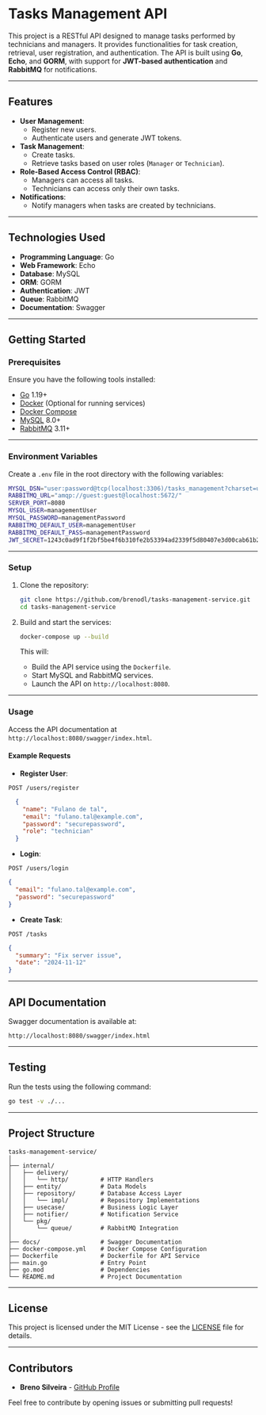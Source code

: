 
# Tasks Management API

This project is a RESTful API designed to manage tasks performed by technicians and managers. It provides functionalities for task creation, retrieval, user registration, and authentication. The API is built using **Go**, **Echo**, and **GORM**, with support for **JWT-based authentication** and **RabbitMQ** for notifications.

---

## Features

- **User Management**:
    - Register new users.
    - Authenticate users and generate JWT tokens.
- **Task Management**:
    - Create tasks.
    - Retrieve tasks based on user roles (`Manager` or `Technician`).
- **Role-Based Access Control (RBAC)**:
    - Managers can access all tasks.
    - Technicians can access only their own tasks.
- **Notifications**:
    - Notify managers when tasks are created by technicians.

---

## Technologies Used

- **Programming Language**: Go
- **Web Framework**: Echo
- **Database**: MySQL
- **ORM**: GORM
- **Authentication**: JWT
- **Queue**: RabbitMQ
- **Documentation**: Swagger

---

## Getting Started

### Prerequisites

Ensure you have the following tools installed:

- [Go](https://golang.org/dl/) 1.19+
- [Docker](https://www.docker.com/) (Optional for running services)
- [Docker Compose](https://docs.docker.com/compose/)
- [MySQL](https://www.mysql.com/) 8.0+
- [RabbitMQ](https://www.rabbitmq.com/) 3.11+

---

### Environment Variables

Create a `.env` file in the root directory with the following variables:

```bash
MYSQL_DSN="user:password@tcp(localhost:3306)/tasks_management?charset=utf8mb4&parseTime=True&loc=Local"
RABBITMQ_URL="amqp://guest:guest@localhost:5672/"
SERVER_PORT=8080
MYSQL_USER=managementUser
MYSQL_PASSWORD=managementPassword
RABBITMQ_DEFAULT_USER=managementUser
RABBITMQ_DEFAULT_PASS=managementPassword
JWT_SECRET=1243c0ad9f1f2bf5be4f6b310fe2b53394ad2339f5d80407e3d00cab61b2290d


```
---

### Setup

1. Clone the repository:
   ```bash
   git clone https://github.com/brenodl/tasks-management-service.git
   cd tasks-management-service
   ```

2. Build and start the services:
   ```bash
   docker-compose up --build
   ```

   This will:
    - Build the API service using the `Dockerfile`.
    - Start MySQL and RabbitMQ services.
    - Launch the API on `http://localhost:8080`.

---

### Usage

Access the API documentation at `http://localhost:8080/swagger/index.html`.

#### Example Requests

- **Register User**:

`POST /users/register`
```json
  {
    "name": "Fulano de tal",
    "email": "fulano.tal@example.com",
    "password": "securepassword",
    "role": "technician"
  }
```

- **Login**:

`POST /users/login`
  ```json
  {
    "email": "fulano.tal@example.com",
    "password": "securepassword"
  }
  ```

- **Create Task**:

`POST /tasks`
  ```json
  {
    "summary": "Fix server issue",
    "date": "2024-11-12"
  }
  ```

---

## API Documentation

Swagger documentation is available at:

```
http://localhost:8080/swagger/index.html
```

---

## Testing

Run the tests using the following command:

```bash
go test -v ./...
```

---

## Project Structure

```
tasks-management-service/
│
├── internal/
│   ├── delivery/
│   │   └── http/         # HTTP Handlers
│   ├── entity/           # Data Models
│   ├── repository/       # Database Access Layer
│   │   └── impl/         # Repository Implementations
│   ├── usecase/          # Business Logic Layer
│   ├── notifier/         # Notification Service
│   └── pkg/
│       └── queue/        # RabbitMQ Integration
│
├── docs/                 # Swagger Documentation
├── docker-compose.yml    # Docker Compose Configuration
├── Dockerfile            # Dockerfile for API Service
├── main.go               # Entry Point
├── go.mod                # Dependencies
└── README.md             # Project Documentation
```

---

## License

This project is licensed under the MIT License - see the [LICENSE](LICENSE) file for details.

---

## Contributors

- **Breno Silveira** - [GitHub Profile](https://github.com/brenodl)

Feel free to contribute by opening issues or submitting pull requests!
